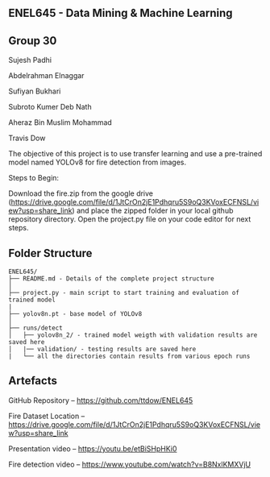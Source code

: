 ## ENEL645 - Data Mining & Machine Learning

## Group 30

Sujesh Padhi

Abdelrahman Elnaggar

Sufiyan Bukhari

Subroto Kumer Deb Nath

Aheraz Bin Muslim Mohammad

Travis Dow



The objective of this project is to use transfer learning and use a pre-trained model named YOLOv8 for fire detection from images.

Steps to Begin:

Download the fire.zip from the google drive (https://drive.google.com/file/d/1JtCrOn2jE1Pdhqru5S9oQ3KVoxECFNSL/view?usp=share_link) and place the zipped folder in your local github repository directory.
Open the project.py file on your code editor for next steps.

## Folder Structure
  ```
  ENEL645/
  ├── README.md - Details of the complete project structure
  │
  ├── project.py - main script to start training and evaluation of trained model
  |
  ├── yolov8n.pt - base model of YOLOv8
  │
  ├── runs/detect
  │   ├── yolov8n_2/ - trained model weigth with validation results are saved here
  │   |── validation/ - testing results are saved here
  |   └── all the directories contain results from various epoch runs
  ```

## Artefacts

GitHub Repository – https://github.com/ttdow/ENEL645

Fire Dataset Location – https://drive.google.com/file/d/1JtCrOn2jE1Pdhqru5S9oQ3KVoxECFNSL/view?usp=share_link

Presentation video – https://youtu.be/etBiSHpHKi0

Fire detection video – https://www.youtube.com/watch?v=B8NxlKMXVjU
